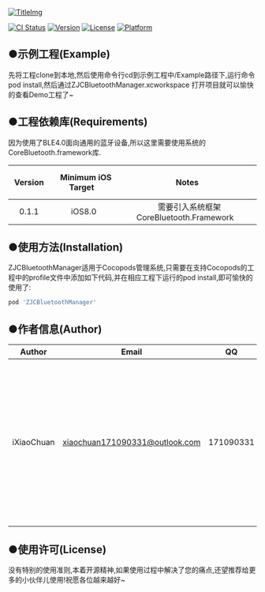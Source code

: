 [![TitleImg](https://s1.ax2x.com/2017/12/05/TWwOB.md.png)](https://simimg.com/i/TWwOB)

[![CI Status](http://img.shields.io/travis/xiaochuan171090331@outlook.com/ZJCBluetoothManager.svg?style=flat)](https://travis-ci.org/xiaochuan171090331@outlook.com/ZJCBluetoothManager)
[![Version](https://img.shields.io/cocoapods/v/ZJCBluetoothManager.svg?style=flat)](http://cocoapods.org/pods/ZJCBluetoothManager)
[![License](https://img.shields.io/cocoapods/l/ZJCBluetoothManager.svg?style=flat)](http://cocoapods.org/pods/ZJCBluetoothManager)
[![Platform](https://img.shields.io/cocoapods/p/ZJCBluetoothManager.svg?style=flat)](http://cocoapods.org/pods/ZJCBluetoothManager)

## ●示例工程(Example)

先将工程clone到本地,然后使用命令行cd到示例工程中/Example路径下,运行命令pod install,然后通过ZJCBluetoothManager.xcworkspace 打开项目就可以愉快的查看Demo工程了~

## ●工程依赖库(Requirements)

因为使用了BLE4.0面向通用的蓝牙设备,所以这里需要使用系统的CoreBluetooth.framework库.

|   Version   |   Minimum iOS Target   |   Notes   |
|:-------------:|:------------------------:|:-----------:|
|   0.1.1   |   iOS8.0   |   需要引入系统框架CoreBluetooth.Framework   |


## ●使用方法(Installation)

ZJCBluetoothManager适用于Cocopods管理系统,只需要在支持Cocopods的工程中的profile文件中添加如下代码,并在相应工程下运行的pod install,即可愉快的使用了:

```ruby
pod 'ZJCBluetoothManager'
```

## ●作者信息(Author)

|   Author   |   Email   |   QQ   |   Notes   |
|:--------------------:|:---------------------------:|:----------------------------:|:----------------------------:|
|   iXiaoChuan   |   xiaochuan171090331@outlook.com   |   171090331   |   使用过程中遇到什么问题,请提交issues,或者QQ、邮箱联系作者,一般情况下都能及时回复    |

## ●使用许可(License)
没有特别的使用准则,本着开源精神,如果使用过程中解决了您的痛点,还望推荐给更多的小伙伴儿使用!祝愿各位越来越好~
